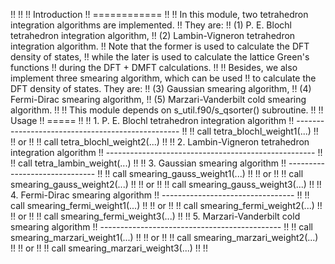 !!
!!
!! Introduction
!! ============
!!
!! In this module, two tetrahedron integration algorithms are implemented.
!! They are:
!!     (1) P. E. Blochl tetrahedron integration algorithm,
!!     (2) Lambin-Vigneron tetrahedron integration algorithm.
!! Note that the former is used to calculate the DFT density of states,
!! while the later is used to calculate the lattice Green's functions
!! during the DFT + DMFT calculations.
!!
!! Besides, we also implement three smearing algorithm, which can be used
!! to calculate the DFT density of states. They are:
!!     (3) Gaussian smearing algorithm,
!!     (4) Fermi-Dirac smearing algorithm,
!!     (5) Marzari-Vanderbilt cold smearing algorithm.
!!
!! This module depends on s_util.f90/s_qsorter() subroutine.
!!
!! Usage
!! =====
!!
!! 1. P. E. Blochl tetrahedron integration algorithm
!! -------------------------------------------------
!!
!! call tetra_blochl_weight1(...)
!!
!! or
!!
!! call tetra_blochl_weight2(...)
!!
!! 2. Lambin-Vigneron tetrahedron integration algorithm
!! ----------------------------------------------------
!!
!! call tetra_lambin_weight(...)
!!
!! 3. Gaussian smearing algorithm
!! ------------------------------
!!
!! call smearing_gauss_weight1(...)
!!
!! or
!!
!! call smearing_gauss_weight2(...)
!!
!! or
!!
!! call smearing_gauss_weight3(...)
!!
!! 4. Fermi-Dirac smearing algorithm
!! ---------------------------------
!!
!! call smearing_fermi_weight1(...)
!!
!! or
!!
!! call smearing_fermi_weight2(...)
!!
!! or
!!
!! call smearing_fermi_weight3(...)
!!
!! 5. Marzari-Vanderbilt cold smearing algorithm
!! ---------------------------------------------
!!
!! call smearing_marzari_weight1(...)
!!
!! or
!!
!! call smearing_marzari_weight2(...)
!!
!! or
!!
!! call smearing_marzari_weight3(...)
!!
!!
